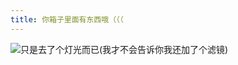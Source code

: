 ```yaml
---
title: 你箱子里面有东西哦（（（
---
```

<imageview
    title="资源主页图片，但是光没了" 
    tagline="眼睛光照强度比灯都高(雾)"
    :imgprop="[
        {'text': '制作者', 'value': 'Starcloudsea'},
        {'text': '软件', 'value': 'Blender'},
        {'text': '渲染器', 'value': 'Cycles'},
        {'text': '滤镜', 'value': '忘了😅'},
        {'text': '分辨率', 'value': '1920x1080'},
    ]">
    <img src="/Images/docs/Shared/Blogs/MediaLibrary/Images/MonsterInChest/RTX(No).png" title="只是去了个灯光而已(我才不会告诉你我还加了个滤镜)"/>
</imageview>
